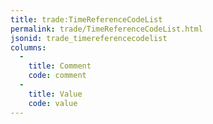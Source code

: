 ```yaml
---
title: trade:TimeReferenceCodeList
permalink: trade/TimeReferenceCodeList.html
jsonid: trade_timereferencecodelist
columns:
  - 
    title: Comment
    code: comment
  - 
    title: Value
    code: value
---
```

